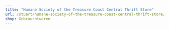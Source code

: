```yaml
---
title: "Humane Society of the Treasure Coast Central Thrift Store"
url: /stuart/humane-society-of-the-treasure-coast-central-thrift-store/
shop: Gebrauchtwaren
---
```

